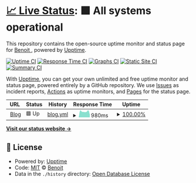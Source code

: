 # [📈 Live Status](https://blaurent.github.io/web_monitoring): <!--live status--> **🟩 All systems operational**

This repository contains the open-source uptime monitor and status page for [Benoit ](https://blog.littlecorner.info/), powered by [Upptime](https://github.com/upptime/upptime).

[![Uptime CI](https://github.com/blaurent/web_monitoring/workflows/Uptime%20CI/badge.svg)](https://github.com/blaurent/web_monitoring/actions?query=workflow%3A%22Uptime+CI%22)
[![Response Time CI](https://github.com/blaurent/web_monitoring/workflows/Response%20Time%20CI/badge.svg)](https://github.com/blaurent/web_monitoring/actions?query=workflow%3A%22Response+Time+CI%22)
[![Graphs CI](https://github.com/blaurent/web_monitoring/workflows/Graphs%20CI/badge.svg)](https://github.com/blaurent/web_monitoring/actions?query=workflow%3A%22Graphs+CI%22)
[![Static Site CI](https://github.com/blaurent/web_monitoring/workflows/Static%20Site%20CI/badge.svg)](https://github.com/blaurent/web_monitoring/actions?query=workflow%3A%22Static+Site+CI%22)
[![Summary CI](https://github.com/blaurent/web_monitoring/workflows/Summary%20CI/badge.svg)](https://github.com/blaurent/web_monitoring/actions?query=workflow%3A%22Summary+CI%22)

With [Upptime](https://upptime.js.org), you can get your own unlimited and free uptime monitor and status page, powered entirely by a GitHub repository. We use [Issues](https://github.com/blaurent/web_monitoring/issues) as incident reports, [Actions](https://github.com/blaurent/web_monitoring/actions) as uptime monitors, and [Pages](https://blaurent.github.io/web_monitoring) for the status page.

<!--start: status pages-->
<!-- This summary is generated by Upptime (https://github.com/upptime/upptime) -->
<!-- Do not edit this manually, your changes will be overwritten -->
<!-- prettier-ignore -->
| URL | Status | History | Response Time | Uptime |
| --- | ------ | ------- | ------------- | ------ |
| <img alt="" src="https://icons.duckduckgo.com/ip3/blog.littlecorner.info.ico" height="13"> [Blog](https://blog.littlecorner.info/) | 🟩 Up | [blog.yml](https://github.com/BLaurent/web_monitoring/commits/HEAD/history/blog.yml) | <details><summary><img alt="Response time graph" src="./graphs/blog/response-time-week.png" height="20"> 980ms</summary><br><a href="https://blaurent.github.io/web_monitoring/history/blog"><img alt="Response time 1289" src="https://img.shields.io/endpoint?url=https%3A%2F%2Fraw.githubusercontent.com%2FBLaurent%2Fweb_monitoring%2FHEAD%2Fapi%2Fblog%2Fresponse-time.json"></a><br><a href="https://blaurent.github.io/web_monitoring/history/blog"><img alt="24-hour response time 962" src="https://img.shields.io/endpoint?url=https%3A%2F%2Fraw.githubusercontent.com%2FBLaurent%2Fweb_monitoring%2FHEAD%2Fapi%2Fblog%2Fresponse-time-day.json"></a><br><a href="https://blaurent.github.io/web_monitoring/history/blog"><img alt="7-day response time 980" src="https://img.shields.io/endpoint?url=https%3A%2F%2Fraw.githubusercontent.com%2FBLaurent%2Fweb_monitoring%2FHEAD%2Fapi%2Fblog%2Fresponse-time-week.json"></a><br><a href="https://blaurent.github.io/web_monitoring/history/blog"><img alt="30-day response time 980" src="https://img.shields.io/endpoint?url=https%3A%2F%2Fraw.githubusercontent.com%2FBLaurent%2Fweb_monitoring%2FHEAD%2Fapi%2Fblog%2Fresponse-time-month.json"></a><br><a href="https://blaurent.github.io/web_monitoring/history/blog"><img alt="1-year response time 1289" src="https://img.shields.io/endpoint?url=https%3A%2F%2Fraw.githubusercontent.com%2FBLaurent%2Fweb_monitoring%2FHEAD%2Fapi%2Fblog%2Fresponse-time-year.json"></a></details> | <details><summary><a href="https://blaurent.github.io/web_monitoring/history/blog">100.00%</a></summary><a href="https://blaurent.github.io/web_monitoring/history/blog"><img alt="All-time uptime 99.97%" src="https://img.shields.io/endpoint?url=https%3A%2F%2Fraw.githubusercontent.com%2FBLaurent%2Fweb_monitoring%2FHEAD%2Fapi%2Fblog%2Fuptime.json"></a><br><a href="https://blaurent.github.io/web_monitoring/history/blog"><img alt="24-hour uptime 100.00%" src="https://img.shields.io/endpoint?url=https%3A%2F%2Fraw.githubusercontent.com%2FBLaurent%2Fweb_monitoring%2FHEAD%2Fapi%2Fblog%2Fuptime-day.json"></a><br><a href="https://blaurent.github.io/web_monitoring/history/blog"><img alt="7-day uptime 100.00%" src="https://img.shields.io/endpoint?url=https%3A%2F%2Fraw.githubusercontent.com%2FBLaurent%2Fweb_monitoring%2FHEAD%2Fapi%2Fblog%2Fuptime-week.json"></a><br><a href="https://blaurent.github.io/web_monitoring/history/blog"><img alt="30-day uptime 100.00%" src="https://img.shields.io/endpoint?url=https%3A%2F%2Fraw.githubusercontent.com%2FBLaurent%2Fweb_monitoring%2FHEAD%2Fapi%2Fblog%2Fuptime-month.json"></a><br><a href="https://blaurent.github.io/web_monitoring/history/blog"><img alt="1-year uptime 99.97%" src="https://img.shields.io/endpoint?url=https%3A%2F%2Fraw.githubusercontent.com%2FBLaurent%2Fweb_monitoring%2FHEAD%2Fapi%2Fblog%2Fuptime-year.json"></a></details>

<!--end: status pages-->

[**Visit our status website →**](https://blaurent.github.io/web_monitoring)

## 📄 License

- Powered by: [Upptime](https://github.com/upptime/upptime)
- Code: [MIT](./LICENSE) © [Benoit ](https://blog.littlecorner.info/)
- Data in the `./history` directory: [Open Database License](https://opendatacommons.org/licenses/odbl/1-0/)
